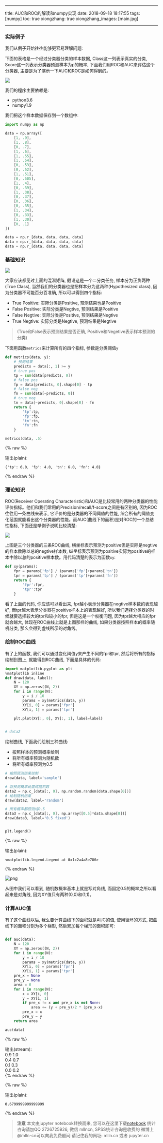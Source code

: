 
---
title: AUC和ROC的解读和numpy实现
date: 2018-09-18 18:17:55
tags: [numpy]
toc: true
xiongzhang: true
xiongzhang_images: [main.jpg]

---
<span></span>
<!-- more -->

### 实际例子

我们从例子开始往往能够更容易理解问题:

下面的表格是一个经过分类器分类的样本数据, Class这一列表示真实的分类, Score这一列表示分类器预测样本为p的概率, 下面我们用ROC和AUC来评估这个分类器, 主要是为了演示一下AUC和ROC是如何得到的。

<img src="imgs/samples.png">

我们的程序主要依赖是:

- python3.6
- numpy1.9

我们把这个样本数据保存到一个数组中:


```python
import numpy as np

data = np.array([
    [1, .9],
    [1, .8],
    [0, .7],
    [1, .6],
    [1, .55],
    [1, .54],
    [0, .53],
    [0, .52],
    [1, .51],
    [0, .505],
    [1, .4],
    [0, .39],
    [1, .38],
    [0, .37],
    [0, .36],
    [0, .35],
    [1, .34],
    [0, .33],
    [1, .30],
    [0, .1]
])

data = np.r_[data, data, data, data]
data = np.r_[data, data, data, data]
data = np.r_[data, data, data, data]
```

### 基础知识

<img src="imgs/confusion-matrix.png"/>



大家应该都见过上面的混淆矩阵, 假设这是一个二分类任务, 样本分为正负两种(True Class), 当然我们的分类器也是把样本分为这两种(Hypothesized class), 因为分类器不可能百分百准确, 所以可以得到四个指标: 

- True Positive: 实际分类是Positive, 预测结果也是Positive
- False Positive: 实际分类是Negtive, 预测结果是Positive
- False Negtive: 实际分类是Positive, 预测结果是Negtive
- True Negtive: 实际分类是Negtive, 预测结果是Negtive

> (True和False表示预测结果是否正确, Positive和Negetive表示样本预测的分类)

下面用函数`metrics`来计算所有的四个指标, 参数是分类阈值`y`


```python
def metrics(data, y):
    # 预测结果
    predicts = data[:, 1] >= y
    # true pos
    tp = sum(data[predicts, 0])
    # false pos
    fp = data[predicts, 0].shape[0] - tp
    # false neg
    fn = sum(data[~predicts, 0])
    # true neg
    tn = data[~predicts, 0].shape[0] - fn
    return {
        'tp':tp,
        'fp':fp,
        'tn':tn,
        'fn':fn
    }
```


```python
metrics(data, .5)
```




{% raw %}
<div class="output">
输出(plain):<br/>

    {'tp': 6.0, 'fp': 4.0, 'tn': 6.0, 'fn': 4.0}

</div>
{% endraw %}



### 理论知识

ROC(Receiver Operating Characteristic)和AUC是比较常用的两种分类器的性能评价指标。他们和我们常用的Precision/recall/f-score之间是有区别的, 因为ROC往往用一条曲线来表示, 它评价的是分类器的不同阈值的性能, 综合所有的阈值变化范围就能看出这个分类器的性能。而AUC(曲线下的面积)是对ROC的一个总结性指标, 下面还是举例子说明比较清楚:

<img src="imgs/roc.png" />

上图是三个分类器的三条ROC曲线, 横坐标表示预测为positive但是实际是negtive的样本数除以总的negtive样本数, 纵坐标表示预测为positive实际为positive的样本中除以总的positive样本数。用代码清楚的表示为函数`xy`:


```python
def xy(params):
    fpr = params['fp'] / (params['fp']+params['tn'])
    tpr = params['tp'] / (params['tp']+params['fn'])
    return {
        'fpr':fpr,
        'tpr':tpr
    }
```

看了上面的代码, 你应该可以看出来, fpr越小表示分类器在negtive样本数的表现越好, 而tpr越大表示分类器在positive样本上的表现越好, 所以我们选择分类器的时候就要选择较大的tpr和较小的fpr, 但是这是一个权衡问题, 因为tpr越大相应的fpr就会越大, 体现在ROC曲线上就是上图那样的曲线, 如果分类器按照样本的概率随机分类, 那么会得到虚线所示的对角线。

### 绘制ROC曲线

有了上的函数, 我们可以通过变化阈值y来产生不同的fpr和tpr, 然后将所有的指标绘制到图上, 就能得到ROC曲线, 下面是具体的代码:


```python
import matplotlib.pyplot as plt
%matplotlib inline
def draw(data, label):
    N = 120
    XY = np.zeros((N, 2))
    for i in range(N):
        y = i / 10
        params = xy(metrics(data, y))
        XY[i, 0] = params['fpr']
        XY[i, 1] = params['tpr']

    plt.plot(XY[:, 0], XY[:, 1], label=label)
    

# data2
```

绘制曲线, 下面我们绘制三种曲线:

- 按照样本的预测概率绘制
- 将所有概率预测为随机数
- 将所有概率预测为0.5


```python
# 按照预测结果绘制
draw(data, label='sample')

# 将预测概率设置成随机数
data2 = np.c_[data[:, 0], np.random.random(data.shape[0])]
# 绘制随机结果
draw(data2, label='random')

# 所有概率都预测成0.5
data3 = np.c_[data[:, 0], np.array([0.5]*data.shape[0])]
draw(data3, label='0.5 fixed')


plt.legend()
```




{% raw %}
<div class="output">
输出(plain):<br/>

    <matplotlib.legend.Legend at 0x1c2a4a8e780>

</div>
{% endraw %}




![png](output_14_1.png)


从图中我们可以看到, 随机数概率基本上就是写对角线, 而固定0.5的概率之所以看起来是对角线, 因为XY值只有两种(0,0)和(1,1)。

### 计算AUC值

有了这个曲线以后, 我么要计算曲线下的面积就是AUC的值, 使用循环的方式, 把曲线下的面积分割为多个梯形, 然后累加每个梯形的面积即可:


```python

def auc(data):
    N = 120
    XY = np.zeros((N, 2))
    for i in range(N):
        y = i / 10
        params = xy(metrics(data, y))
        XY[i, 0] = params['fpr']
        XY[i, 1] = params['tpr']
    pre_x = None
    pre_y = None
    area = 0
    for i in range(N):
        x = XY[i, 0]
        y = XY[i, 1]
        if pre_x != x and pre_x is not None:
            area += (y + pre_y)/2 * (pre_x-x)
        pre_x = x
        pre_y = y
    return area

auc(data)
```

{% raw %}
<div class="output">
输出(stream):<br>
    0.9 1.0
    <br />0.4 0.7
    <br />0.1 0.3
    <br />0.0 0.2
    <br />
</div>
{% endraw %}




{% raw %}
<div class="output">
输出(plain):<br/>

    0.6799999999999999

</div>
{% endraw %}




> **注意**
> 本文由jupyter notebook转换而来, 您可以在这里下载[notebook](AUC和ROC的解读和numpy实现.ipynb)
> 统计咨询请加QQ 2726725926, 微信 mllncn,  SPSS统计咨询是收费的
> 微博上@mlln-cn可以向我免费题问
> 请记住我的网址: mlln.cn 或者 jupyter.cn
